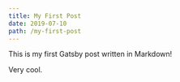 ```yaml
---
title: My First Post
date: 2019-07-10
path: /my-first-post
---
```

This is my first Gatsby post written in Markdown!

Very cool.
